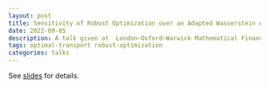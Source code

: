```yaml
---
layout: post
title: Sensitivity of Robust Optimization over an Adapted Wasserstein Ambiguity Set
date: 2022-09-05 
description: A talk given at  London–Oxford–Warwick Mathematical Finance Workshop
tags: optimal-transport robust-optimization
categories: talks
---
```

See [slides](/assets/pdf/AWDRO.pdf) for details.